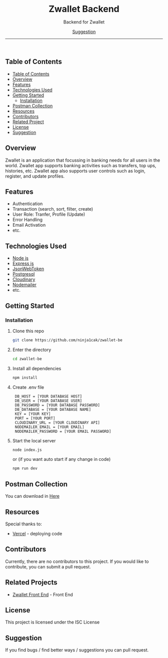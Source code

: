 <div align='center' style="text-align: center;">

<h1 style="border:0;margin:1rem">Zwallet Backend</h1>

Backend for Zwallet

[Suggestion](mailto:hauzan41200@gmail.com)

<hr>
<br>

</div>

## Table of Contents

- [Table of Contents](#table-of-contents)
- [Overview](#overview)
- [Features](#features)
- [Technologies Used](#technologies-used)
- [Getting Started](#getting-started)
  - [Installation](#installation)
- [Postman Collection](#postman-collection)
- [Resources](#resources)
- [Contributors](#contributors)
- [Related Project](#related-projects)
- [License](#license)
- [Suggestion](#suggestion)

## Overview

Zwallet is an application that focussing in banking needs for all users in the world. Zwallet app supports banking activities such as transfers, top ups, histories, etc. Zwallet app also supports user controls such as login, register, and update profiles.

## Features

- Authentication
- Transaction (search, sort, filter, create)
- User Role: Tranfer, Profile (Update)
- Error Handling
- Email Activation
- etc.

## Technologies Used

- [Node js](https://nodejs.org/en/docs)
- [Express js](https://expressjs.com/)
- [JsonWebToken](https://www.npmjs.com/package/jsonwebtoken)
- [Postgresql](https://www.postgresql.org/)
- [Cloudinary](https://cloudinary.com/)
- [Nodemailer](https://nodemailer.com/about/)
- etc.

## Getting Started

### Installation

1. Clone this repo

   ```bash
   git clone https://github.com/ninja1cak/zwallet-be
   ```

2. Enter the directory

   ```bash
   cd zwallet-be
   ```

3. Install all dependencies

   ```bash
   npm install
   ```

4. Create .env file

   ```env
    DB_HOST = [YOUR DATABASE HOST]
    DB_USER = [YOUR DATABASE USER]
    DB_PASSWORD = [YOUR DATABASE PASSWORD]
    DB_DATABASE = [YOUR DATABASE NAME]
    KEY = [YOUR KEY]
    PORT = [YOUR PORT]
    CLOUDINARY_URL = [YOUR CLOUDINARY API]
    NODEMAILER_EMAIL = [YOUR EMAIL]
    NODEMAILER_PASSWORD = [YOUR EMAIL PASSWORD]

   ```

5. Start the local server

   ```bash
   node index.js
   ```

   or (if you want auto start if any change in code)

   ```bash
   npm run dev
   ```

## Postman Collection

You can download in <a href='https://drive.google.com/drive/folders/1n-yIUA23_JWdll-l-HOuLL0YYPfeemtJ?usp=sharing'> Here </a>


## Resources

Special thanks to:

- [Vercel](https://vercel.com) - deploying code

## Contributors

Currently, there are no contributors to this project. If you would like to contribute, you can submit a pull request.

## Related Projects

- [Zwallet Front End](https://github.com/ninja1cak/zwallet-fe) - Front End

## License

This project is licensed under the ISC License

## Suggestion

If you find bugs / find better ways / suggestions you can pull request.
